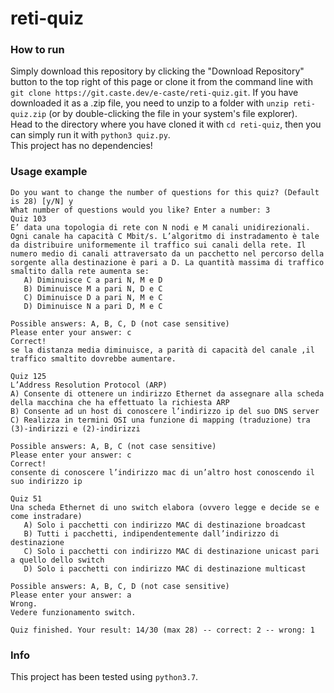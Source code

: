 # reti-quiz

### How to run

Simply download this repository by clicking the "Download Repository" button to the top right of this page or clone it from the command line with `git clone https://git.caste.dev/e-caste/reti-quiz.git`. If you have downloaded it as a .zip file, you need to unzip to a folder with `unzip reti-quiz.zip` (or by double-clicking the file in your system's file explorer).  
Head to the directory where you have cloned it with `cd reti-quiz`, then you can simply run it with `python3 quiz.py`.  
This project has no dependencies!


### Usage example

```
Do you want to change the number of questions for this quiz? (Default is 28) [y/N] y
What number of questions would you like? Enter a number: 3
Quiz 103
E’ data una topologia di rete con N nodi e M canali unidirezionali. Ogni canale ha capacità C Mbit/s. L’algoritmo di instradamento è tale da distribuire uniformemente il traffico sui canali della rete. Il numero medio di canali attraversato da un pacchetto nel percorso della sorgente alla destinazione è pari a D. La quantità massima di traffico smaltito dalla rete aumenta se: 
   A) Diminuisce C a pari N, M e D
   B) Diminuisce M a pari N, D e C
   C) Diminuisce D a pari N, M e C
   D) Diminuisce N a pari D, M e C

Possible answers: A, B, C, D (not case sensitive)
Please enter your answer: c
Correct!
se la distanza media diminuisce, a parità di capacità del canale ,il traffico smaltito dovrebbe aumentare.

Quiz 125
L’Address Resolution Protocol (ARP)
A) Consente di ottenere un indirizzo Ethernet da assegnare alla scheda della macchina che ha effettuato la richiesta ARP
B) Consente ad un host di conoscere l’indirizzo ip del suo DNS server
C) Realizza in termini OSI una funzione di mapping (traduzione) tra (3)-indirizzi e (2)-indirizzi

Possible answers: A, B, C (not case sensitive)
Please enter your answer: c
Correct!
consente di conoscere l’indirizzo mac di un’altro host conoscendo il suo indirizzo ip

Quiz 51
Una scheda Ethernet di uno switch elabora (ovvero legge e decide se e come instradare)
   A) Solo i pacchetti con indirizzo MAC di destinazione broadcast
   B) Tutti i pacchetti, indipendentemente dall’indirizzo di destinazione
   C) Solo i pacchetti con indirizzo MAC di destinazione unicast pari a quello dello switch
   D) Solo i pacchetti con indirizzo MAC di destinazione multicast

Possible answers: A, B, C, D (not case sensitive)
Please enter your answer: a
Wrong.
Vedere funzionamento switch.

Quiz finished. Your result: 14/30 (max 28) -- correct: 2 -- wrong: 1
```


### Info

This project has been tested using `python3.7`.

